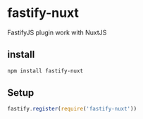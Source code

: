 # fastify-nuxt
FastifyJS plugin work with NuxtJS

## install
```bash
npm install fastify-nuxt
```

## Setup
```javascript
fastify.register(require('fastify-nuxt'))
```